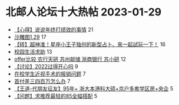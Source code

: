 # 北邮人论坛十大热帖 2023-01-29

- [【心得】说说年终打绩效的事情](https://bbs.byr.cn/article/WorkLife/1195538) 21
- [沙雕图1.29](https://bbs.byr.cn/article/Picture/3336022) 17
- [【转】超神准！星座小王子独创的新型占卜、來一起試玩一下！](https://bbs.byr.cn/article/Constellations/326533) 16
- [校园生活求助](https://bbs.byr.cn/article/Talking/6378604) 13
- [offer比较 农行天研 苏州邮储 浙商银行 苏小研](https://bbs.byr.cn/article/Job/2179230) 12
- [【讨论】2022过得开心吗](https://bbs.byr.cn/article/Feeling/3197455) 9
- [在校学生近视手术的报销问题](https://bbs.byr.cn/article/Health/230207) 7
- [首付差三四百万怎么办](https://bbs.byr.cn/article/Home/134773) 7
- [【王道-代朋友征友】95年+ 浙大本港科大硕+京户多套学区房+央企](https://bbs.byr.cn/article/Friends/2033589) 5
- [【问题】求推荐最轻的85全幅搭配](https://bbs.byr.cn/article/Photo/274550) 5


